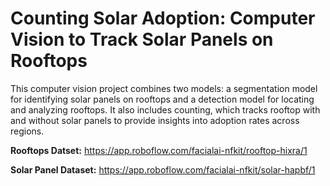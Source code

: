 # Counting Solar Adoption: Computer Vision to Track Solar Panels on Rooftops

This computer vision project combines two models: a segmentation model for identifying solar panels on rooftops and a detection model for locating and analyzing rooftops. It also includes counting, which tracks rooftop with and without solar panels to provide insights into adoption rates across regions.

**Rooftops Datset:** https://app.roboflow.com/facialai-nfkit/rooftop-hixra/1

**Solar Panel Dataset:** https://app.roboflow.com/facialai-nfkit/solar-hapbf/1

